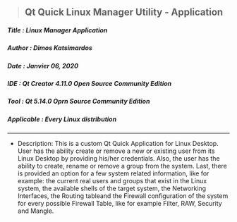 > <h2><strong>Qt Quick Linux Manager Utility - Application</strong></h2> 

<h5>Title  : Linux Manager Application</h5>

<h5>Author : Dimos Katsimardos</h5>

<h5>Date   : Janvier 06, 2020</h5>

<h5>IDE    : Qt Creator 4.11.0 Open Source Community Edition</h5>

<h5>Tool   : Qt 5.14.0 Oprn Source Community Edition</h5>

<h5>Applicable  : Every Linux distribution</h5>

-------------------------------------------------------------------------------

- Description: This is a custom Qt Quick Application for Linux Desktop. User has the ability
  create or remove a new or existing user from its Linux Desktop by providing his/her credentials.
  Also, the user has the ability to create, rename or remove a group from the system. 
  Last, there is provided an option for a few system related information, like for example:
  the current real users and groups that exist in the Linux system, the available shells of the target
  system, the Networking Interfaces, the Routing tableand the Firewall configuration of the system 
  for every possible Firewall Table, like for example Filter, RAW, Security and Mangle.
